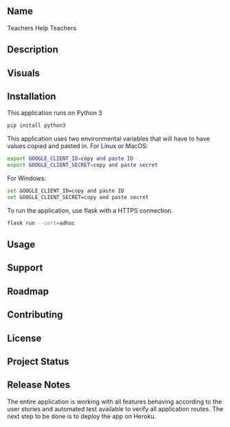 ## Name
Teachers Help Teachers

## Description


## Visuals


## Installation
This application runs on Python 3
```bash
pip install python3
```
This application uses two environmental variables that will have to have values copied and pasted in.
For Linux or MacOS:
```bash
export GOOGLE_CLIENT_ID=copy and paste ID
export GOOGLE_CLIENT_SECRET=copy and paste secret
```
For Windows:
```bash
set GOOGLE_CLIENT_ID=copy and paste ID
set GOOGLE_CLIENT_SECRET=copy and paste secret
```
To run the application, use flask with a HTTPS connection.
```bash
flask run --cert=adhoc
```

## Usage


## Support


## Roadmap


## Contributing


## License


## Project Status

## Release Notes
The entire application is working with all features behaving according to the 
user stories and automated test available to verify all application routes.
The next step to be done is to deploy the app on Heroku.
